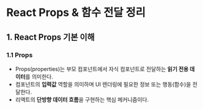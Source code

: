 # React Props & 함수 전달 정리

## 1. React Props 기본 이해

### 1.1 Props

- Props(properties)는 부모 컴포넌트에서 자식 컴포넌트로 전달하는 **읽기 전용 데이터**를 의미한다.
- 컴포넌트의 **입력값** 역할을 의미하며 UI 렌더링에 필요한 정보 또는 행동(함수)을 전달한다.
- 리액트의 **단방향 데이터 흐름**을 구현하는 핵심 메커니즘이다.
